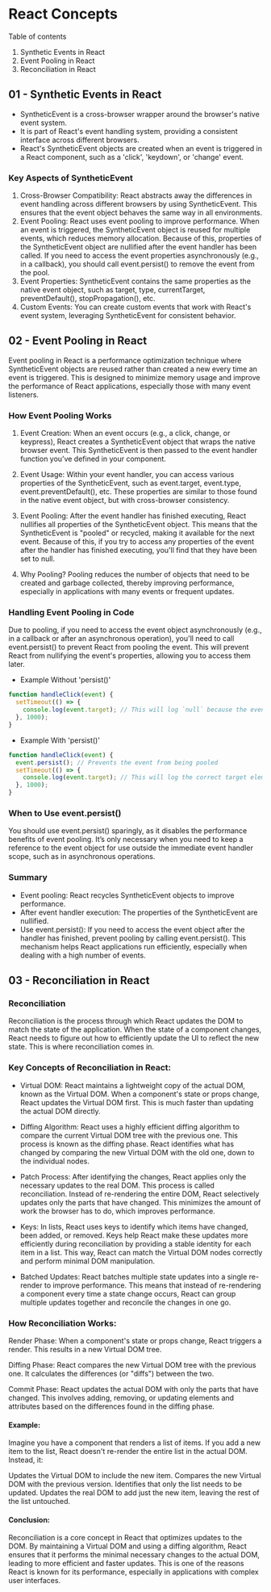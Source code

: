 # React Concepts

Table of contents
1. Synthetic Events in React
2. Event Pooling in React
3. Reconciliation in React

## 01 - Synthetic Events in React
- SyntheticEvent is a cross-browser wrapper around the browser's native event system.
- It is part of React's event handling system, providing a consistent interface across different browsers.
- React's SyntheticEvent objects are created when an event is triggered in a React component, such as a 'click', 'keydown', or 'change' event.

### Key Aspects of SyntheticEvent
1.  Cross-Browser Compatibility: React abstracts away the differences in event handling across different browsers by using SyntheticEvent. This ensures that the event object behaves the same way in all environments.
2.  Event Pooling: React uses event pooling to improve performance. When an event is triggered, the SyntheticEvent object is reused for multiple events, which reduces memory allocation. Because of this, properties of the SyntheticEvent object are nullified after the event handler has been called. If you need to access the event properties asynchronously (e.g., in a callback), you should call event.persist() to remove the event from the pool.
3.  Event Properties: SyntheticEvent contains the same properties as the native event object, such as target, type, currentTarget, preventDefault(), stopPropagation(), etc.
4.  Custom Events: You can create custom events that work with React's event system, leveraging SyntheticEvent for consistent behavior.


## 02 - Event Pooling in React
Event pooling in React is a performance optimization technique where SyntheticEvent objects are reused rather than created a new every time an event is triggered. This is designed to minimize memory usage and improve the performance of React applications, especially those with many event listeners.

### How Event Pooling Works
1. Event Creation: When an event occurs (e.g., a click, change, or keypress), React creates a SyntheticEvent object that wraps the native browser event. This SyntheticEvent is then passed to the event handler function you’ve defined in your component.

2. Event Usage: Within your event handler, you can access various properties of the SyntheticEvent, such as event.target, event.type, event.preventDefault(), etc. These properties are similar to those found in the native event object, but with cross-browser consistency.

3. Event Pooling: After the event handler has finished executing, React nullifies all properties of the SyntheticEvent object. This means that the SyntheticEvent is "pooled" or recycled, making it available for the next event. Because of this, if you try to access any properties of the event after the handler has finished executing, you'll find that they have been set to null.

4. Why Pooling? Pooling reduces the number of objects that need to be created and garbage collected, thereby improving performance, especially in applications with many events or frequent updates.


### Handling Event Pooling in Code
Due to pooling, if you need to access the event object asynchronously (e.g., in a callback or after an asynchronous operation), you'll need to call event.persist() to prevent React from pooling the event. This will prevent React from nullifying the event's properties, allowing you to access them later.

- Example Without 'persist()'
```js
function handleClick(event) {
  setTimeout(() => {
    console.log(event.target); // This will log `null` because the event is pooled
  }, 1000);
}
```

- Example With 'persist()'
```js
function handleClick(event) {
  event.persist(); // Prevents the event from being pooled
  setTimeout(() => {
    console.log(event.target); // This will log the correct target element
  }, 1000);
}

```

### When to Use event.persist()
You should use event.persist() sparingly, as it disables the performance benefits of event pooling. It’s only necessary when you need to keep a reference to the event object for use outside the immediate event handler scope, such as in asynchronous operations.

### Summary
- Event pooling: React recycles SyntheticEvent objects to improve performance.
- After event handler execution: The properties of the SyntheticEvent are nullified.
- Use event.persist(): If you need to access the event object after the handler has finished, prevent pooling by calling event.persist().
This mechanism helps React applications run efficiently, especially when dealing with a high number of events.


## 03 - Reconciliation in React

###  Reconciliation 
Reconciliation is the process through which React updates the DOM to match the state of the application. When the state of a component changes, React needs to figure out how to efficiently update the UI to reflect the new state. This is where reconciliation comes in.

### Key Concepts of Reconciliation in React:
- Virtual DOM: React maintains a lightweight copy of the actual DOM, known as the Virtual DOM. When a component's state or props change, React updates the Virtual DOM first. This is much faster than updating the actual DOM directly.

- Diffing Algorithm: React uses a highly efficient diffing algorithm to compare the current Virtual DOM tree with the previous one. This process is known as the diffing phase. React identifies what has changed by comparing the new Virtual DOM with the old one, down to the individual nodes.

- Patch Process: After identifying the changes, React applies only the necessary updates to the real DOM. This process is called reconciliation. Instead of re-rendering the entire DOM, React selectively updates only the parts that have changed. This minimizes the amount of work the browser has to do, which improves performance.

- Keys: In lists, React uses keys to identify which items have changed, been added, or removed. Keys help React make these updates more efficiently during reconciliation by providing a stable identity for each item in a list. This way, React can match the Virtual DOM nodes correctly and perform minimal DOM manipulation.

- Batched Updates: React batches multiple state updates into a single re-render to improve performance. This means that instead of re-rendering a component every time a state change occurs, React can group multiple updates together and reconcile the changes in one go.

### How Reconciliation Works:
Render Phase: When a component's state or props change, React triggers a render. This results in a new Virtual DOM tree.

Diffing Phase: React compares the new Virtual DOM tree with the previous one. It calculates the differences (or "diffs") between the two.

Commit Phase: React updates the actual DOM with only the parts that have changed. This involves adding, removing, or updating elements and attributes based on the differences found in the diffing phase.

#### Example:
Imagine you have a component that renders a list of items. If you add a new item to the list, React doesn't re-render the entire list in the actual DOM. Instead, it:

Updates the Virtual DOM to include the new item.
Compares the new Virtual DOM with the previous version.
Identifies that only the list needs to be updated.
Updates the real DOM to add just the new item, leaving the rest of the list untouched.


#### Conclusion:
Reconciliation is a core concept in React that optimizes updates to the DOM. By maintaining a Virtual DOM and using a diffing algorithm, React ensures that it performs the minimal necessary changes to the actual DOM, leading to more efficient and faster updates. This is one of the reasons React is known for its performance, especially in applications with complex user interfaces.

